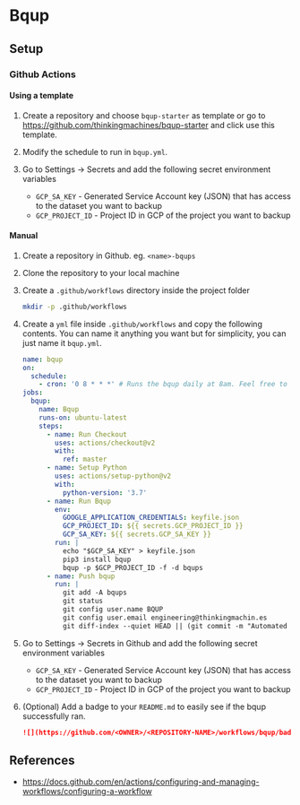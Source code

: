 # Bqup

## Setup

### Github Actions

####  Using a template

1. Create a repository and choose `bqup-starter` as template
    or go to https://github.com/thinkingmachines/bqup-starter and click use this template.

2. Modify the schedule to run in `bqup.yml`.

3. Go to Settings -> Secrets and add the following secret environment variables
    - `GCP_SA_KEY` - Generated Service Account key (JSON) that has access to the dataset you want to backup
    - `GCP_PROJECT_ID` - Project ID in GCP of the project you want to backup
    
#### Manual

1. Create a repository in Github. eg. `<name>-bqups`

2. Clone the repository to your local machine

3. Create a `.github/workflows` directory inside the project folder
    ```sh
    mkdir -p .github/workflows
    ```

4. Create a `yml` file inside `.github/workflows` and copy the following contents. You can name it anything you want but for simplicity, you can just name it `bqup.yml`. 

    ```yaml
    name: bqup
    on:
      schedule:
        - cron: '0 8 * * *' # Runs the bqup daily at 8am. Feel free to change this to your needs
    jobs:
      bqup:
        name: Bqup
        runs-on: ubuntu-latest
        steps:
          - name: Run Checkout
            uses: actions/checkout@v2
            with:
              ref: master
          - name: Setup Python
            uses: actions/setup-python@v2
            with:
              python-version: '3.7'
          - name: Run Bqup
            env:
              GOOGLE_APPLICATION_CREDENTIALS: keyfile.json
              GCP_PROJECT_ID: ${{ secrets.GCP_PROJECT_ID }}
              GCP_SA_KEY: ${{ secrets.GCP_SA_KEY }}
            run: |
              echo "$GCP_SA_KEY" > keyfile.json
              pip3 install bqup
              bqup -p $GCP_PROJECT_ID -f -d bqups
          - name: Push bqup
            run: |
              git add -A bqups
              git status
              git config user.name BQUP
              git config user.email engineering@thinkingmachin.es
              git diff-index --quiet HEAD || (git commit -m "Automated bqup" && git push origin master)
    ```

5. Go to Settings -> Secrets in Github and add the following secret environment variables 
    - `GCP_SA_KEY` - Generated Service Account key (JSON) that has access to the dataset you want to backup
    - `GCP_PROJECT_ID` - Project ID in GCP of the project you want to backup

6. (Optional) Add a badge to your `README.md` to easily see if the bqup successfully ran.
    ```md
    ![](https://github.com/<OWNER>/<REPOSITORY-NAME>/workflows/bqup/badge.svg)
    ```


## References
* https://docs.github.com/en/actions/configuring-and-managing-workflows/configuring-a-workflow
